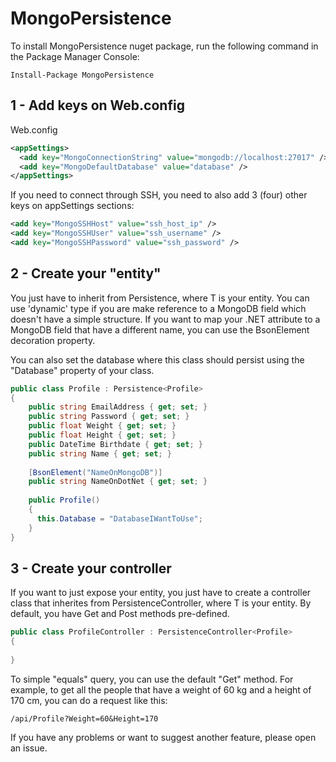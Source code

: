 # MongoPersistence

To install MongoPersistence nuget package, run the following command in the Package Manager Console:
```console
Install-Package MongoPersistence
```

## 1 - Add keys on Web.config

Web.config
```xml
<appSettings>
  <add key="MongoConnectionString" value="mongodb://localhost:27017" />
  <add key="MongoDefaultDatabase" value="database" />
</appSettings>
```

If you need to connect through SSH, you need to also add 3 (four) other keys on appSettings sections:
```xml
<add key="MongoSSHHost" value="ssh_host_ip" />
<add key="MongoSSHUser" value="ssh_username" />
<add key="MongoSSHPassword" value="ssh_password" />
```

## 2 - Create your "entity"
You just have to inherit from Persistence<T>, where T is your entity.
You can use 'dynamic' type if you are make reference to a MongoDB field which doesn't have a simple structure.
If you want to map your .NET attribute to a MongoDB field that have a different name, you can use the BsonElement decoration property.

You can also set the database where this class should persist using the "Database" property of your class.
```csharp
public class Profile : Persistence<Profile>
{
    public string EmailAddress { get; set; }
    public string Password { get; set; }
    public float Weight { get; set; }
    public float Height { get; set; }
    public DateTime Birthdate { get; set; }
    public string Name { get; set; }
    
    [BsonElement("NameOnMongoDB")]
    public string NameOnDotNet { get; set; }
    
    public Profile()
    {
      this.Database = "DatabaseIWantToUse";
    }
}
```

## 3 - Create your controller
If you want to just expose your entity, you just have to create a controller class that inherites from PersistenceController<T>, where T is your entity. By default, you have Get and Post methods pre-defined.

```csharp
public class ProfileController : PersistenceController<Profile>
{
    
}
```

To simple "equals" query, you can use the default "Get" method.
For example, to get all the people that have a weight of 60 kg and a height of 170 cm, you can do a request like this:
```
/api/Profile?Weight=60&Height=170
```

If you have any problems or want to suggest another feature, please open an issue.
